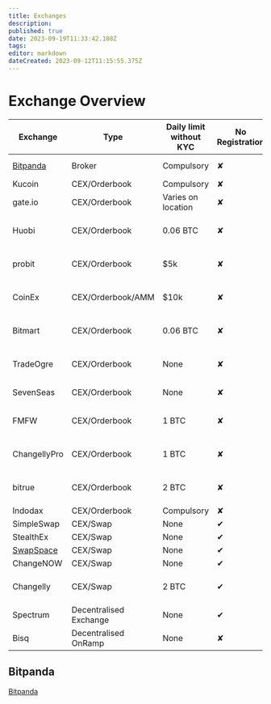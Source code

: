 ```yaml
---
title: Exchanges
description: 
published: true
date: 2023-09-19T11:33:42.108Z
tags: 
editor: markdown
dateCreated: 2023-09-12T11:15:55.375Z
---
```


# Exchange Overview

| Exchange | Type | Daily limit without KYC | No Registration | US-Access | Inflow tokens | On-Ramp | Off-Ramp | Maker Fee | Taker Fee | Based |
|---|---|---|---|---|---|---|---|---|---|---|
| [Bitpanda](#Bitpanda) | Broker | Compulsory | ✘ | No |  | 40+ Countries | 40+ Countries | 0.10% | 0.15% | Austria |
| Kucoin | CEX/Orderbook | Compulsory | ✘ | No |  |  |  | 0.10% | 0.10% |  |
| gate.io | CEX/Orderbook | Varies on location | ✘ | No |  |  |  | 0.20% | 0.20% |  |
| Huobi | CEX/Orderbook | 0.06 BTC | ✘ | Not with KYC |  |  |  | 0.20% | 0.20% |  |
| probit | CEX/Orderbook | $5k | ✘ | Not with KYC |  |  |  | 0.20% | 0.20% |  |
| CoinEx | CEX/Orderbook/AMM | $10k | ✘ | Not with KYC | XLM |  |  | 0.20% | 0.20% |  |
| Bitmart | CEX/Orderbook | 0.06 BTC | ✘ | Not with KYC |  |  |  | 0.25% | 0.25% |  |
| TradeOgre | CEX/Orderbook | None | ✘ | ✔ | USDT (ERC), BTC |  |  |  |  | U.S |
| SevenSeas | CEX/Orderbook | None | ✘ | ✔ | USDT (ERC) |  |  |  |  | Anon |
| FMFW | CEX/Orderbook | 1 BTC | ✘ | Not with KYC |  |  |  |  |  |  |
| ChangellyPro | CEX/Orderbook | 1 BTC | ✘ | Not with KYC |  |  |  |  |  |  |
| bitrue | CEX/Orderbook | 2 BTC | ✘ | Not with KYC |  |  |  |  |  |  |
| Indodax | CEX/Orderbook | Compulsory | ✘ | No |  | Indonesia |  |  |  |  |
| SimpleSwap | CEX/Swap | None | ✔ | ✔ |  |  |  |  |  |  |
| StealthEx | CEX/Swap | None | ✔ | ✔ |  |  |  |  |  |  |
| [SwapSpace](http://swapspace.co) | CEX/Swap | None | ✔ | ✔ |  |  |  |  |  |  |
| ChangeNOW | CEX/Swap | None | ✔ | ✔ | ADA |  |  |  |  |  |
| Changelly | CEX/Swap | 2 BTC | ✔ | Not with KYC |  |  |  |  |  |  |
| Spectrum | Decentralised Exchange | None | ✔ | ✔ | ERG |  |  |  |  |  |
| Bisq | Decentralised OnRamp | None | ✘ | ✔ | ERG, BTC |  |  |  |  |  |


## Bitpanda

[Bitpanda](https://www.bitpanda.com/en/prices/ergo-erg)
